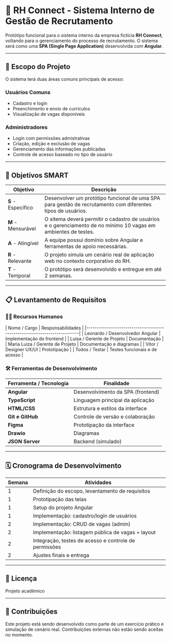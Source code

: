 # 💼 RH Connect - Sistema Interno de Gestão de Recrutamento

Protótipo funcional para o sistema interno da empresa fictícia **RH Connect**, voltando para o gerenciamento do processo de recrutamento. O sistema será como uma **SPA (Single Page Application)** desenvolvida com **Angular**.

---

## 📌 Escopo do Projeto 

O sistema terá duas áreas comuns principais de acesso: 

### Usuários Comuns 
- Cadastro e login
- Preenchimento e envio de currículos
- Visualização de vagas disponíveis 

### Administradores 
- Login com permissões admistrativas 
- Criação, edição e exclusão de vagas
- Gerenciamento das informações publicadas
- Controle de acesso baseado no tipo de usuário 

---

## 🎯 Objetivos SMART 

| Objetivo | Descrição |
|---------|-----------|
| **S** - Específico | Desenvolver um protótipo funcional de uma SPA para gestão de recrutamento com diferentes tipos de usuários. |
| **M** - Mensurável | O  sitema deverá permitir  o cadastro de usuários e o gerenciamento de no mínimo 10 vagas em ambientes de testes. |
| **A** - Atingível | A equipe possui domínio sobre Angular e ferramentas de apoio necessárias. |
| **R** - Relevante | O projeto simula um cenário real de aplicação web no contexto corporativo do RH. |
| **T** - Temporal | O protótipo será desenvolvido e entregue em até 2 semanas. |

---

## 📋 Levantamento de Requisitos 

### 🧑‍💻 Recursos Humanos 

| Nome / Cargo                     | Responsabilidades                    |
|--------------------------------------------------------------------------|
| Leonardo / Desenvolvedor Angular | Implementação do frontend |
| Luisa / Gerente de Projeto       | Documentação |
| Maria Luiza / Gerente de Projeto | Documentação e diagramas |
| Vitor / Designer UX/UI           | Prototipação |
| Todos / Testar                   | Testes funcionais e de acesso |

### 🛠️ Ferramentas de Desenvolvimento

| Ferramenta / Tecnologia | Finalidade                     |
|-------------------------|--------------------------------|
| **Angular**             | Desenvolvimento da SPA (frontend) |
| **TypeScript**          | Linguagem principal da aplicação |
| **HTML/CSS**            | Estrutura e estilos da interface |
| **Git e GitHub**        | Controle de versão e colaboração |
| **Figma**               | Prototipação da interface |
| **Drawio**              | Diagramas |
| **JSON Server**         | Backend (simulado)

---

## 🗓️ Cronograma de Desenvolvimento 

| Semana | Atividades 
|--------|----------------------------------------------------------|
| 1      | Definição do escopo, levantamento de requisitos          |
| 1      | Prototipação das telas                                   |
| 1      | Setup do projeto Angular                                 |
| 1      | Implementação: cadastro/login de usuários                |
| 2      | Implementação: CRUD de vagas (admin)                     |
| 2      | Implementação: listagem pública de vagas + layout        |
| 2      | Integração, testes de acesso e controle de permissões    |
| 2      | Ajustes finais e entrega                                 |

---

## 📜 Licença 

Projeto acadêmico 

---

## 🙌 Contribuições

Este projeto está sendo desenvolvido como parte de um exercício prático e simulação de cenário real. Contribuições externas não estão sendo aceitas no momento.
